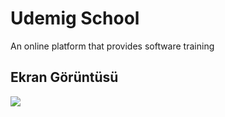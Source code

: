 
<h1>Udemig School</h1>

An online platform that provides software training

<h2>Ekran Görüntüsü</h2>

![](udemig.gif)

